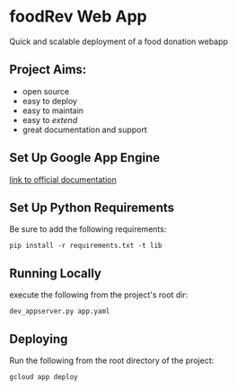 # foodRev Web App

Quick and scalable deployment of a food donation webapp

## Project Aims:

 - open source
 - easy to deploy
 - easy to maintain
 - easy to _extend_
 - great documentation and support
 
## Set Up Google App Engine

[link to official documentation](https://cloud.google.com/appengine/docs/standard/python/getting-started/python-standard-env)

## Set Up Python Requirements

Be sure to add the following requirements:

`pip install -r requirements.txt -t lib`

## Running Locally

execute the following from the project's root dir:

`dev_appserver.py app.yaml`

## Deploying

Run the following from the root directory of the project:

`gcloud app deploy`


